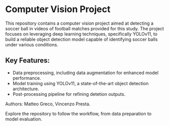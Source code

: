 # Computer Vision Project
This repository contains a computer vision project aimed at detecting a soccer ball in videos of football matches provided for this study. The project focuses on leveraging deep learning techniques, specifically YOLOv11, to build a reliable object detection model capable of identifying soccer balls under various conditions.

## Key Features:

- Data preprocessing, including data augmentation for enhanced model performance.
- Model training using YOLOv11, a state-of-the-art object detection architecture.
- Post-processing pipeline for refining detetion outputs.

Authors: Matteo Greco, Vincenzo Presta.

Explore the repository to follow the workflow, from data preparation to model evaluation.
